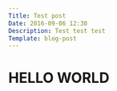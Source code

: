 ```yaml
---
Title: Test post
Date: 2016-09-06 12:30
Description: Test test test
Template: blog-post
---
```


HELLO WORLD
===========